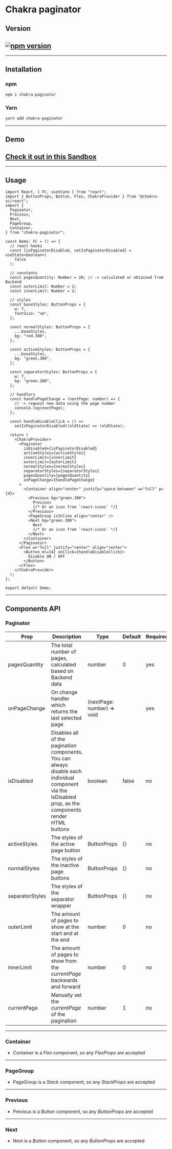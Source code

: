 # Chakra paginator

## Version

## [![npm version](https://badge.fury.io/js/chakra-paginator.svg)](https://badge.fury.io/js/chakra-paginator)

---

## Installation

### npm

```bash
npm i chakra-paginator
```

### Yarn

```bash
yarn add chakra-paginator
```

---

## Demo

## [Check it out in this Sandbox](https://codesandbox.io/s/chakra-paginator-demo-4n2gd)

---

## Usage

```tsx
import React, { FC, useState } from "react";
import { ButtonProps, Button, Flex, ChakraProvider } from "@chakra-ui/react";
import {
  Paginator,
  Previous,
  Next,
  PageGroup,
  Container,
} from "chakra-paginator";

const Demo: FC = () => {
  // react hooks
  const [isPaginatorDisabled, setIsPaginatorDisabled] = useState<boolean>(
    false
  );

  // constants
  const pagesQuantity: Number = 20; // -> calculated or obtained from Backend
  const outerLimit: Number = 2;
  const innerLimit: Number = 2;

  // styles
  const baseStyles: ButtonProps = {
    w: 7,
    fontSize: "sm",
  };

  const normalStyles: ButtonProps = {
    ...baseStyles,
    bg: "red.300",
  };

  const activeStyles: ButtonProps = {
    ...baseStyles,
    bg: "green.300",
  };

  const separatorStyles: ButtonProps = {
    w: 7,
    bg: "green.200",
  };

  // handlers
  const handlePageChange = (nextPage: number) => {
    // -> request new data using the page number
    console.log(nextPage);
  };

  const handleDisableClick = () =>
    setIsPaginatorDisabled((oldState) => !oldState);

  return (
    <ChakraProvider>
      <Paginator
        isDisabled={isPaginatorDisabled}
        activeStyles={activeStyles}
        innerLimit={innerLimit}
        outerLimit={outerLimit}
        normalStyles={normalStyles}
        separatorStyles={separatorStyles}
        pagesQuantity={pagesQuantity}
        onPageChange={handlePageChange}
      >
        <Container align="center" justify="space-between" w="full" p={4}>
          <Previous bg="green.300">
            Previous
            {/* Or an icon from `react-icons` */}
          </Previous>
          <PageGroup isInline align="center" />
          <Next bg="green.300">
            Next
            {/* Or an icon from `react-icons` */}
          </Next>
        </Container>
      </Paginator>
      <Flex w="full" justify="center" align="center">
        <Button ml={4} onClick={handleDisableClick}>
          Disable ON / OFF
        </Button>
      </Flex>
    </ChakraProvider>
  );
};

export default Demo;
```

---

## Components API

### Paginator

| Prop            | Description                                                                                                                                                | Type                       | Default | Required |
| --------------- | ---------------------------------------------------------------------------------------------------------------------------------------------------------- | -------------------------- | ------- | -------- |
| pagesQuantity   | The total number of pages, calculated based on Backend data                                                                                                | number                     | 0       | yes      |
| onPageChange    | On change handler which returns the last selected page                                                                                                     | (nextPage: number) => void |         | yes      |
| isDisabled      | Disables all of the pagination components. You can always disable each individual component via the isDisabled prop, as the components render HTML buttons | boolean                    | false   | no       |
| activeStyles    | The styles of the active page button                                                                                                                       | ButtonProps                | {}      | no       |
| normalStyles    | The styles of the inactive page buttons                                                                                                                    | ButtonProps                | {}      | no       |
| separatorStyles | The styles of the separator wrapper                                                                                                                        | ButtonProps                | {}      | no       |
| outerLimit      | The amount of pages to show at the start and at the end                                                                                                    | number                     | 0       | no       |
| innerLimit      | The amount of pages to show from the _currentPage_ backwards and forward                                                                                   | number                     | 0       | no       |
| currentPage     | Manually set the _currentPage_ of the pagination                                                                                                           | number                     | 1       | no       |

---

### Container

- Container is a _Flex_ component, so any _FlexProps_ are accepted

---

### PageGroup

- PageGroup is a _Stack_ component, so any _StackProps_ are accepted

---

### Previous

- Previous is a _Button_ component, so any _ButtonProps_ are accepted

---

### Next

- Next is a _Button_ component, so any _ButtonProps_ are accepted
